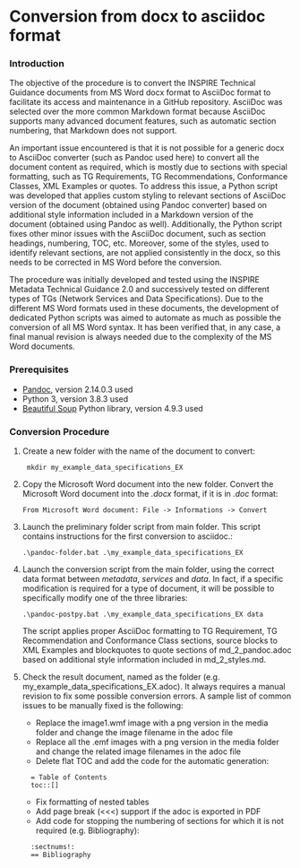 # Conversion from docx to asciidoc format

### Introduction

The objective of the procedure is to convert the INSPIRE Technical Guidance documents from MS Word docx format to AsciiDoc format to facilitate its access and maintenance in a GitHub repository. AsciiDoc was selected over the more common Markdown format because AsciiDoc supports many advanced document features, such as automatic section numbering, that Markdown does not support.

An important issue encountered is that it is not possible for a generic docx to AsciiDoc converter (such as Pandoc used here) to convert all the document content as required, which is mostly due to sections with special formatting, such as TG Requirements, TG Recommendations, Conformance Classes, XML Examples or quotes. To address this issue, a Python script was developed that applies custom styling to relevant sections of AsciiDoc version of the document (obtained using Pandoc converter) based on additional style information included in a Markdown version of the document (obtained using Pandoc as well). Additionally, the Python script fixes other minor issues with the AsciiDoc document, such as section headings, numbering, TOC, etc. Moreover, some of the styles, used to identify relevant sections, are not applied consistently in the docx, so this needs to be corrected in MS Word before the conversion.

The procedure was initially developed and tested using the INSPIRE Metadata Technical Guidance 2.0 and successively tested on different types of TGs (Network Services and Data Specifications). Due to the different MS Word formats used in these documents, the development of dedicated Python scripts was aimed to automate as much as possible the conversion of all MS Word syntax. It has been verified that, in any case, a final manual revision is always needed due to the complexity of the MS Word documents.
 

### Prerequisites

- [Pandoc](https://pandoc.org/), version 2.14.0.3 used
- Python 3, version 3.8.3 used
- [Beautiful Soup](https://www.crummy.com/software/BeautifulSoup/) Python library, version 4.9.3 used

### Conversion Procedure

1. Create a new folder with the name of the document to convert:
   ```shell
    mkdir my_example_data_specifications_EX
    ```

2. Copy the Microsoft Word document into the new folder. Convert the Microsoft Word document into the _.docx_ format, if it is in _.doc_ format:
    ```shell
    From Microsoft Word document: File -> Informations -> Convert
    ```
    
3. Launch the preliminary folder script from main folder. This script contains instructions for the first conversion to asciidoc.:
    ```shell
    .\pandoc-folder.bat .\my_example_data_specifications_EX
    ```
    
4. Launch the conversion script from the main folder, using the correct data format between *metadata*, *services* and *data*. In fact, if a specific modification is required for a type of document, it will be possible to specifically modify one of the three libraries:
    ```shell
    .\pandoc-postpy.bat .\my_example_data_specifications_EX data
    ```
    
    The script applies proper AsciiDoc formatting to TG Requirement, TG Recommendation and Conformance Class sections, source blocks to XML Examples and blockquotes to quote sections of  md_2_pandoc.adoc based on additional style information included in md_2_styles.md. 
    
5. Check the result document, named as the folder (e.g. my_example_data_specifications_EX.adoc). It always requires a manual revision to fix some possible conversion errors.
	A sample list of common issues to be manually fixed is the following:
  
	- Replace the image1.wmf image with a png version in the media folder and change the image filename in the adoc file  
	-	Replace all the .emf images with a png version in the media folder and change the related image filenames in the adoc file
	-	Delete flat TOC and add the code for the automatic generation:
	  ```shell
		= Table of Contents
		toc::[]
    ```
	-	Fix formatting of nested tables
	-	Add page break (<<<) support if the adoc is exported in PDF
	-	Add code for stopping the numbering of sections for which it is not required (e.g. Bibliography):
	  ```shell
		:sectnums!:
		== Bibliography
    ```

